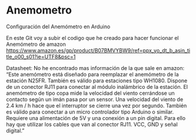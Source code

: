 # Anemometro
Configuración del Anemómetro en Arduino

En este Git voy a subir el codigo que he creado para hacer funcionar el Anemómetro  de amazon https://www.amazon.es/gp/product/B07BMVYBW9/ref=ppx_yo_dt_b_asin_title_o00_s01?ie=UTF8&psc=1 

Datasheet:
No he encontrado mas información de la que sale en amazon:
“Este anemómetro está diseñado para reemplazar el anemómetro de la estación N25FR. También es válido para estaciones tipo WH1080. Dispone de un conector RJ11 para conectar al módulo inalámbrico de la estación. El anemómetro de tipo copa mide la velocidad del viento cerrándose un contacto según un imán pasa por un sensor. Una velocidad del viento de 2.4 km / h hace que el interruptor se cierre una vez por segundo. También es válido para conectar a un micro controlador tipo Arduino o similar. Requiere una alimentación de 5V y una conexión a un pin digital. Para ello hay que utilizar los cables que van al conector RJ11. VCC, GND y señal digital.”
